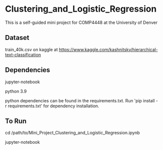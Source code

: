 # Clustering_and_Logistic_Regression
This is a self-guided mini project for COMP4448 at the University of Denver

## Dataset
train_40k.csv on kaggle at https://www.kaggle.com/kashnitsky/hierarchical-text-classification

## Dependencies
jupyter-notebook

python 3.9

python dependencies can be found in the requirements.txt. Run 'pip install -r requirements.txt' for dependency installation.

## To Run
cd /path/to/Mini_Project_Clustering_and_Logistic_Regression.ipynb

jupyter-notebook
